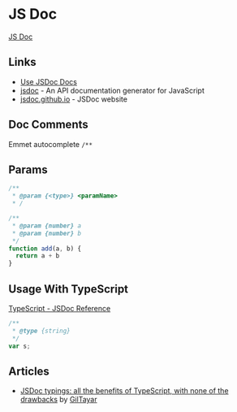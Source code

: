 # JS Doc

[JS Doc](https://jsdoc.app/)


## Links

* [Use JSDoc Docs](https://jsdoc.app/)
* [jsdoc](https://github.com/jsdoc/jsdoc) - An API documentation generator for JavaScript
* [jsdoc.github.io](https://github.com/jsdoc/jsdoc.github.io) - JSDoc website

## Doc Comments

Emmet autocomplete `/**`

## Params

```js
/**
 * @param {<type>} <paramName>
 * /
```

```js
/**
 * @param {number} a
 * @param {number} b
 */
function add(a, b) {
  return a + b
}
```

## Usage With TypeScript

[TypeScript - JSDoc Reference](https://www.typescriptlang.org/docs/handbook/jsdoc-supported-types.html)

```ts
/**
 * @type {string}
 */
var s;
```

## Articles

* [JSDoc typings: all the benefits of TypeScript, with none of the drawbacks](https://gils-blog.tayar.org/posts/jsdoc-typings-all-the-benefits-none-of-the-drawbacks/) by [GilTayar](https://twitter.com/giltayar)

